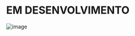 # EM DESENVOLVIMENTO

![image](https://user-images.githubusercontent.com/89668742/155617602-9a02e414-6c3a-4fb0-9d16-09d300a24574.png)
